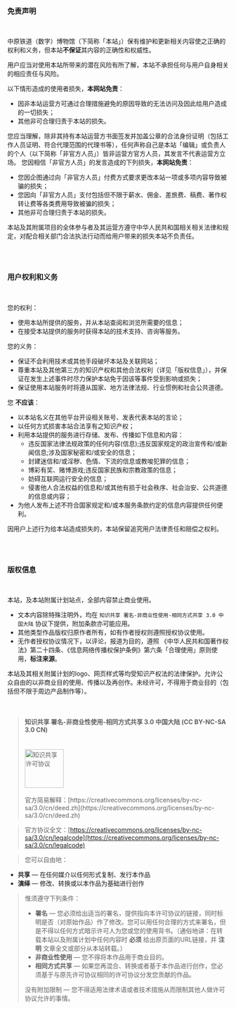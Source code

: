 ### 免责声明

<br>

中原铁道（数字）博物馆（下简称「本站」）保有维护和更新相关内容使之正确的权利和义务，但本站**不保证**其内容的正确性和权威性。

用户应当对使用本站所带来的潜在风险有所了解，本站不承担任何与用户自身相关的相应责任与风险。

以下情形造成的使用者损失，<b class="important">本网站免责</b>：
- 因非本站运营方可通过合理措施避免的原因导致的无法访问及因此给用户造成的一切损失；
- 其他非可合理归责于本站的损失。


您应当理解，除非其持有本站运营方书面签发并加盖公章的合法身份证明（包括工作人员证明、符合代理范围的代理书等），任何声称自己是本站「编辑」或负责人的个人（以下简称「非官方人员」）皆非运营方官方人员，其发言不代表运营方立场。
您因相信「非官方人员」的发言造成的下列损失，<b class="important">本网站免责</b>：
- 您因企图通过向「非官方人员」付费方式要求更改本站一项或多项内容导致被骗的损失；
- 您因向「非官方人员」支付包括但不限于薪水、佣金、差旅费、稿费、著作权转让费等各类费用导致被骗的损失；
- 其他非可合理归责于本站的损失。

本站及其附属项目的全体参与者及其运营方遵守中华人民共和国相关相关法律和规定，对配合相关部门合法执法行动而给用户带来的损失本站不负责任。

<br>
<br>

### 用户权利和义务

<br>

您的权利：
- 使用本站所提供的服务，并从本站查阅和浏览所需要的信息；
- 在接受本站提供的服务时获得本站的技术支持、咨询等服务。

您的义务：
- 保证不会利用技术或其他手段破坏本站及关联网站；
- 尊重本站及其他第三方的知识产权和其他合法权利（详见「版权信息」），并保证在发生上述事件时尽力保护本站免于因该等事件受到影响或损失；
- 保证使用本站服务时将遵从国家、地方法律法规、行业惯例和社会公共道德。

您 <b class="important">不应该</b>：

- 以本站名义在其他平台开设相关账号、发表代表本站的言论；
- 以任何方式损害本站合法享有之知识产权；
- 利用本站提供的服务进行存储、发布、传播如下信息和内容：
	- 违反国家法律法规政策的任何内容(信息);违反国家规定的政治宣传和/或新闻信息;涉及国家秘密和/或安全的信息；
	- 封建迷信和/或淫秽、色情、下流的信息或教唆犯罪的信息；
	- 博彩有奖、赌博游戏;违反国家民族和宗教政策的信息；
	- 妨碍互联网运行安全的信息；
	- 侵害他人合法权益的信息和/或其他有损于社会秩序、社会治安、公共道德的信息或内容；
- 为他人发布上述不符合国家规定和/或本服务条款约定的信息内容提供任何便利。

因用户上述行为给本站造成损失的，本站保留追究用户法律责任和赔偿之权利。

<br>
<br>

### 版权信息

<br>

本站，及本站附属计划站点，全部内容禁止商业使用。

- 文本内容除特殊注明外，均在 `知识共享 署名-非商业性使用-相同方式共享 3.0 中国大陆` 协议下提供，附加条款亦可能应用。
- 其他类型作品版权归原作者所有，如有作者授权则遵照授权协议使用。
- 无作者授权协议情况下，以评论，报道为目的，遵照 《中华人民共和国著作权法》第二十四条、《信息网络传播权保护条例》第六条「合理使用」原则使用，<b class="important">标注来源</b>。

本站及其相关附属计划的logo、网页样式等均受知识产权法的法律保护。允许公众自由的以非商业目的使用、传播以及再创作。未经许可，不得用于商业目的（包括但不限于周边产品制作等）。

<br>


> #### 知识共享 署名-非商业性使用-相同方式共享 3.0 中国大陆 (CC BY-NC-SA 3.0 CN)
> <br>
> <img alt="知识共享许可协议" style="width:88px" src="https://i.creativecommons.org/l/by-nc-sa/3.0/88x31.png" />
> <br><br>
> 官方简易解释：[https://creativecommons.org/licenses/by-nc-sa/3.0/cn/deed.zh](https://creativecommons.org/licenses/by-nc-sa/3.0/cn/deed.zh)

> 官方协议全文：[https://creativecommons.org/licenses/by-nc-sa/3.0/cn/legalcode](https://creativecommons.org/licenses/by-nc-sa/3.0/cn/legalcode)

> 您可以自由地：
 - **共享** — 在任何媒介以任何形式复制、发行本作品
 - **演绎** — 修改、转换或以本作品为基础进行创作
> 
> 惟须遵守下列条件：
> - **署名** — 您必须给出适当的署名，提供指向本许可协议的链接，同时标明是否（对原始作品）作了修改。您可以用任何合理的方式来署名，但是不得以任何方式暗示许可人为您或您的使用背书。（通俗地讲：在转载本站以及附属计划中任何内容时 <b class="important">必须</b> 给出原页面的URL链接，并 <b class="important">注明</b> 文章全文或部分从本站转载。）
> - **非商业性使用** — 您不得将本作品用于商业目的。
> - **相同方式共享** — 如果您再混合、转换或者基于本作品进行创作，您必须基于与原先许可协议相同的许可协议分发您贡献的作品。
> 
> 没有附加限制 — 您不得适用法律术语或者技术措施从而限制其他人做许可协议允许的事情。



